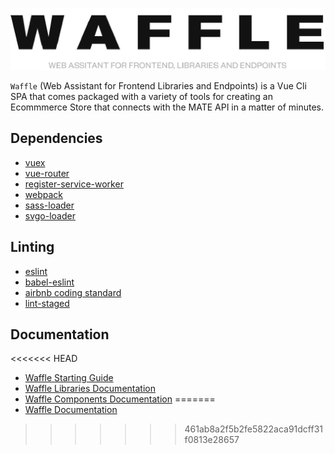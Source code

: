 ![Waffle](documentation/logo.jpg)

`Waffle` (Web Assistant for Frontend Libraries and Endpoints) is a Vue Cli SPA that comes packaged with a variety of tools for creating an Ecommmerce Store that connects with the MATE API in a matter of minutes.

## Dependencies
* [vuex](https://github.com/vuejs/vuex)
* [vue-router](https://github.com/vuejs/vue-router)
* [register-service-worker](https://github.com/yyx990803/register-service-worker)
* [webpack](https://github.com/webpack/webpack)
* [sass-loader](https://github.com/webpack-contrib/sass-loader)
* [svgo-loader](https://github.com/rpominov/svgo-loader)

## Linting
* [eslint](https://eslint.vuejs.org/)
* [babel-eslint](https://github.com/babel/babel-eslint)
* [airbnb coding standard](https://github.com/airbnb/javascript)
* [lint-staged](https://github.com/okonet/lint-staged)

## Documentation
<<<<<<< HEAD
* [Waffle Starting Guide](documentation/Starting.md)
* [Waffle Libraries Documentation](documentation/Libraries.md)
* [Waffle Components Documentation](documentation/Components.md)
=======
* [Waffle Documentation](documentation/Documentation.md)
>>>>>>> 461ab8a2f5b2fe5822aca91dcff31f0813e28657
